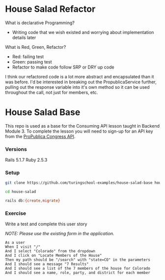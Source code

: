 # House Salad Refactor
What is declarative Programming?
- Writing code that we wish existed and worrying about implementation details later

What is Red, Green, Refactor?
 - Red: failing test
 - Green: passing test
 - Refactor to make code follow SRP or DRY up code
 
I think our refactored code is a lot more abstract and encapsulated than it was before. I'd be interested in breaking out the PropublicaService further, pulling out the response variable into it's own method so it can be used throughout the call, not just for members, etc.
# House Salad Base

This repo is used as a base for the Consuming API lesson taught in Backend Module 3. To complete the lesson you will need to sign-up for an API key from the [ProPublica Congress API](https://projects.propublica.org/api-docs/congress-api/).

### Versions

Rails 5.1.7
Ruby 2.5.3

### Setup

```bash
git clone https://github.com/turingschool-examples/house-salad-base house-salad

cd house-salad

rails db:{create,migrate}
```

### Exercise

Write a test and complete this user story

*NOTE: Please use the existing form in the application.*

```
As a user
When I visit "/"
And I select "Colorado" from the dropdown
And I click on "Locate Members of the House"
Then my path should be "/search" with "state=CO" in the parameters
And I should see a message "7 Results"
And I should see a list of the 7 members of the house for Colorado
And I should see a name, role, party, and district for each member
```
